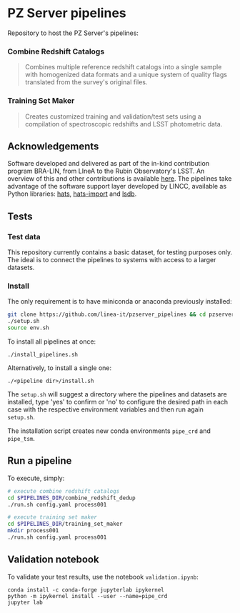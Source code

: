 # PZ Server pipelines

Repository to host the PZ Server's pipelines:

### Combine Redshift Catalogs 
> Combines multiple reference redshift catalogs into a single sample with homogenized data formats and a unique system of quality flags translated from the survey's original files.

### Training Set Maker 
> Creates customized training and validation/test sets using a compilation of spectroscopic redshifts and LSST photometric data.


## Acknowledgements

Software developed and delivered as part of the in-kind contribution program BRA-LIN, from LIneA to the Rubin Observatory's LSST. An overview of this and other contributions is available [here](https://linea-it.github.io/pz-lsst-inkind-doc/). The pipelines take advantage of the software support layer developed by LINCC, available as Python libraries: [hats](https://github.com/astronomy-commons/hats), [hats-import](https://github.com/astronomy-commons/hats-import) and [lsdb](https://github.com/astronomy-commons/lsdb).


## Tests 

### Test data

This repository currently contains a basic dataset, for testing purposes only. The ideal is to connect the pipelines to systems with access to a larger datasets.

### Install 

The only requirement is to have miniconda or anaconda previously installed:

```bash
git clone https://github.com/linea-it/pzserver_pipelines && cd pzserver_pipelines
./setup.sh
source env.sh
```

To install all pipelines at once: 

```
./install_pipelines.sh   
```

Alternatively, to install a single one: 

```
./<pipeline dir>/install.sh  
```

The `setup.sh` will suggest a directory where the pipelines and datasets are installed, type 'yes' to confirm or 'no' to configure the desired path in each case with the respective environment variables and then run again `setup.sh`.

The installation script creates new conda environments `pipe_crd` and `pipe_tsm`. 


## Run a pipeline

To execute, simply:

```bash
# execute combine redshift catalogs 
cd $PIPELINES_DIR/combine_redshift_dedup 
./run.sh config.yaml process001
```

```bash
# execute training set maker
cd $PIPELINES_DIR/training_set_maker
mkdir process001
./run.sh config.yaml process001
```


## Validation notebook 

To validate your test results, use the notebook `validation.ipynb`: 

```
conda install -c conda-forge jupyterlab ipykernel
python -m ipykernel install --user --name=pipe_crd
jupyter lab
```


